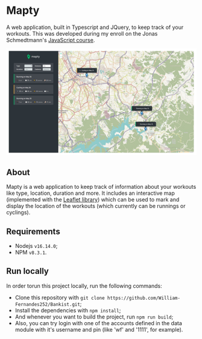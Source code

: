 # Mapty

A web application, built in Typescript and JQuery, to keep track of your workouts. This was developed during my enroll on the Jonas Schmedtmann's [JavaScript course](https://www.udemy.com/course/the-complete-javascript-course/ 'Course page on Udemy').

![Mapty](./snapshot/main.jpg)

## About

Mapty is a web application to keep track of information about your workouts like type, location, duration and more. It includes an interactive map (implemented with the [Leaflet library](https://leafletjs.com/)) which can be used to mark and display the location of the workouts (which currently can be runnings or cyclings).

## Requirements

-   Nodejs `v16.14.0`;
-   NPM `v8.3.1`.

## Run locally

In order torun this project locally, run the following commands:

-   Clone this repository with `git clone https://github.com/William-Fernandes252/Bankist.git`;
-   Install the dependencies with `npm install`;
-   And whenever you want to build the project, run `npm run build`;
-   Also, you can try login with one of the accounts defined in the data module with it's username and pin (like 'wf' and '1111', for example).
